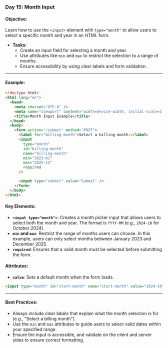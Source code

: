 ### Day 15: Month Input

#### **Objective:**

Learn how to use the `<input>` element with `type="month"` to allow users to select a specific month and year in an HTML form.

- **Tasks:**
  - Create an input field for selecting a month and year.
  - Use attributes like `min` and `max` to restrict the selection to a range of months.
  - Ensure accessibility by using clear labels and form validation.

---

#### **Example:**

```html
<!doctype html>
<html lang="en">
  <head>
    <meta charset="UTF-8" />
    <meta name="viewport" content="width=device-width, initial-scale=1.0" />
    <title>Month Input Example</title>
  </head>
  <body>
    <form action="/submit" method="POST">
      <label for="billing-month">Select a billing month:</label>
      <input
        type="month"
        id="billing-month"
        name="billing-month"
        min="2023-01"
        max="2025-12"
        required
      />

      <input type="submit" value="Submit" />
    </form>
  </body>
</html>
```

#### **Key Elements:**

- **`<input type="month">`**: Creates a month picker input that allows users to select both the month and year. The format is `YYYY-MM` (e.g., `2024-10` for October 2024).
- **`min` and `max`**: Restrict the range of months users can choose. In this example, users can only select months between January 2023 and December 2025.
- **`required`**: Ensures that a valid month must be selected before submitting the form.

#### **Attributes:**

- **`value`**: Sets a default month when the form loads.

```html
<input type="month" id="start-month" name="start-month" value="2024-10" />
```

---

#### **Best Practices:**

- Always include clear labels that explain what the month selection is for (e.g., "Select a billing month").
- Use the `min` and `max` attributes to guide users to select valid dates within your specified range.
- Ensure the input is accessible, and validate on the client and server sides to ensure correct formatting.
